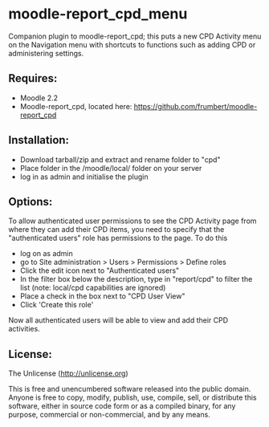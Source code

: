 moodle-report_cpd_menu
======================

Companion plugin to moodle-report_cpd; this puts a new CPD Activity menu on the Navigation menu with shortcuts to functions such as adding CPD or administering settings.

Requires:
---------

- Moodle 2.2
- Moodle-report_cpd, located here: https://github.com/frumbert/moodle-report_cpd

Installation:
-------------

- Download tarball/zip and extract and rename folder to "cpd"
- Place folder in the /moodle/local/ folder on your server
- log in as admin and initialise the plugin

Options:
--------

To allow authenticated user permissions to see the CPD Activity page from where they can add their CPD items, you need to specify that the "authenticated users" role has permissions to the page. To do this

- log on as admin
- go to Site administration > Users > Permissions > Define roles
- Click the edit icon next to "Authenticated users"
- In the filter box below the description, type in "report/cpd" to filter the list (note: local/cpd capabilities are ignored)
- Place a check in the box next to "CPD User View"
- Click 'Create this role'

Now all authenticated users will be able to view and add their CPD activities.

License:
--------

The Unlicense (http://unlicense.org)

This is free and unencumbered software released into the public domain.
Anyone is free to copy, modify, publish, use, compile, sell, or
distribute this software, either in source code form or as a compiled
binary, for any purpose, commercial or non-commercial, and by any
means.